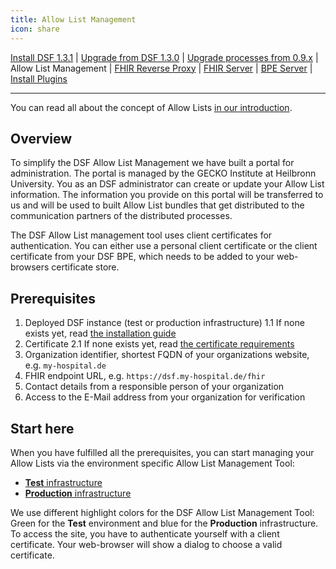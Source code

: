 ```yaml
---
title: Allow List Management
icon: share
---
```

 [Install DSF 1.3.1](install.md) | [Upgrade from DSF 1.3.0](upgrade-from-1.md) | [Upgrade processes from 0.9.x](upgrade-from-0.md) | Allow List Management | [FHIR Reverse Proxy](fhir-reverse-proxy/README.md) | [FHIR Server](fhir/README.md) | [BPE Server](bpe/README.md) | [Install Plugins](install-plugins.md)  

---

You can read all about the concept of Allow Lists [in our introduction](/introduction/docs/allowList.md).

## Overview
To simplify the DSF Allow List Management we have built a portal for administration. The portal is managed by the GECKO Institute at Heilbronn University. You as an DSF administrator can create or update your Allow List information. The information you provide on this portal will be transferred to us and will be used to built Allow List bundles that get distributed to the communication partners of the distributed processes. 

The DSF Allow List management tool uses client certificates for authentication. You can either use a personal client certificate or the client certificate from your DSF BPE, which needs to be added to your web-browsers certificate store.


## Prerequisites
1. Deployed DSF instance (test or production infrastructure)
    1.1  If none exists yet, read [the installation guide](install)
2. Certificate 
    2.1  If none exists yet, read [the certificate requirements](install#client-server-certificates)
3. Organization identifier, shortest FQDN of your organizations website, e.g. `my-hospital.de`
4. FHIR endpoint URL, e.g. `https://dsf.my-hospital.de/fhir`
5. Contact details from a responsible person of your organization
6. Access to the E-Mail address from your organization for verification 
 

## Start here
When you have fulfilled all the prerequisites, you can start managing your Allow Lists via the environment specific Allow List Management Tool:

- [**Test** infrastructure](https://allowlist-test.gecko.hs-heilbronn.de)
- [**Production** infrastructure](https://allowlist.gecko.hs-heilbronn.de)

We use different highlight colors for the DSF Allow List Management Tool: Green for the **Test** environment and blue for the **Production** infrastructure. To access the site, you have to authenticate yourself with a client certificate. Your web-browser will show a dialog to choose a valid certificate.
